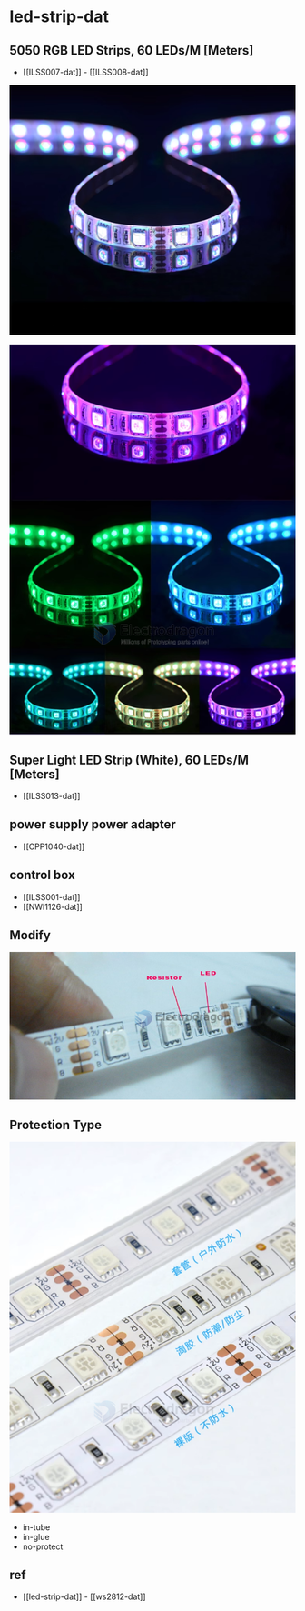 
# led-strip-dat


## 5050 RGB LED Strips, 60 LEDs/M [Meters]
- [[ILSS007-dat]] - [[ILSS008-dat]]

![](2024-01-13-12-01-54.png)

![](5050-RGB-LED-Strips-60-LEDsM-[Meters].png)

## Super Light LED Strip (White), 60 LEDs/M [Meters]
- [[ILSS013-dat]]

## power supply power adapter 
- [[CPP1040-dat]]

## control box 
- [[ILSS001-dat]]
- [[NWI1126-dat]]



## Modify 


![](2024-01-13-11-57-11.png)

## Protection Type 

![](2024-01-13-12-00-58.png)

- in-tube 
- in-glue 
- no-protect


## ref 

- [[led-strip-dat]] - [[ws2812-dat]]